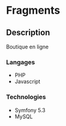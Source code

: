 # Fragments

## Description

Boutique en ligne


### Langages

- PHP
- Javascript

### Technologies

- Symfony 5.3
- MySQL
